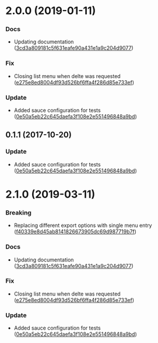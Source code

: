 <a name="2.0.0"></a>
# 2.0.0 (2019-01-11)


### Docs

* Updating documentation ([3cd3a809181c5f631eafe90a431e1a9c204d9077](https://github.com/advanced-rest-client/cookies-list-items/commit/3cd3a809181c5f631eafe90a431e1a9c204d9077))

### Fix

* Closing list menu when delte was requested ([e275e8ed8004df93d526bf6ffa4f286d85e733ef](https://github.com/advanced-rest-client/cookies-list-items/commit/e275e8ed8004df93d526bf6ffa4f286d85e733ef))

### Update

* Added sauce configuration for tests ([0e50a5eb22c645daefa3f108e2e551496848a9bd](https://github.com/advanced-rest-client/cookies-list-items/commit/0e50a5eb22c645daefa3f108e2e551496848a9bd))



<a name="0.1.1"></a>
## 0.1.1 (2017-10-20)


### Update

* Added sauce configuration for tests ([0e50a5eb22c645daefa3f108e2e551496848a9bd](https://github.com/advanced-rest-client/cookies-list-items/commit/0e50a5eb22c645daefa3f108e2e551496848a9bd))



# 2.1.0 (2019-03-11)


### Breaking

* Replacing different export options with single menu entry ([f40339e8d45ab8141826673905dc69d987719b7f](https://github.com/advanced-rest-client/cookies-list-items/commit/f40339e8d45ab8141826673905dc69d987719b7f))

### Docs

* Updating documentation ([3cd3a809181c5f631eafe90a431e1a9c204d9077](https://github.com/advanced-rest-client/cookies-list-items/commit/3cd3a809181c5f631eafe90a431e1a9c204d9077))

### Fix

* Closing list menu when delte was requested ([e275e8ed8004df93d526bf6ffa4f286d85e733ef](https://github.com/advanced-rest-client/cookies-list-items/commit/e275e8ed8004df93d526bf6ffa4f286d85e733ef))

### Update

* Added sauce configuration for tests ([0e50a5eb22c645daefa3f108e2e551496848a9bd](https://github.com/advanced-rest-client/cookies-list-items/commit/0e50a5eb22c645daefa3f108e2e551496848a9bd))



